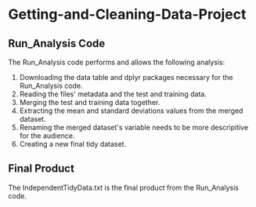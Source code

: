 # Getting-and-Cleaning-Data-Project

## Run_Analysis Code
The Run_Analysis code performs and allows the following analysis:
  1. Downloading the data table and dplyr packages necessary for the Run_Analysis
  code. 
  2. Reading the files' metadata and the test and training data.
  3. Merging the test and training data together.
  4. Extracting the mean and standard deviations values from the merged dataset.
  5. Renaming the merged dataset's variable needs to be more descripitive for 
  the audience.
  6. Creating a new final tidy dataset. 

## Final Product
The IndependentTidyData.txt is the final product from the Run_Analysis code. 
